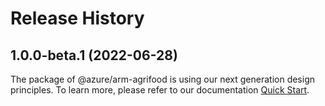 # Release History
    
## 1.0.0-beta.1 (2022-06-28)

The package of @azure/arm-agrifood is using our next generation design principles. To learn more, please refer to our documentation [Quick Start](https://aka.ms/js-track2-quickstart).
